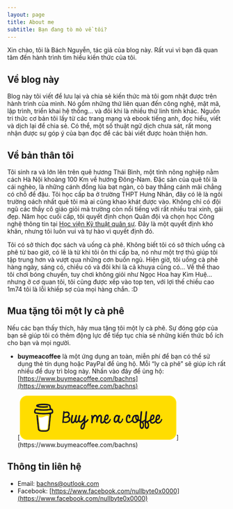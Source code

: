 ```yaml
---
layout: page
title: About me
subtitle: Bạn đang tò mò về tôi?
---
```


Xin chào, tôi là Bách Nguyễn, tác giả của blog này. Rất vui vì bạn đã quan tâm đến hành trình tìm hiểu kiến thức của tôi.

## Về blog này

Blog này tôi viết để lưu lại và chia sẻ kiến thức mà tôi gom nhặt được trên hành trình của mình. Nó gồm những thứ liên quan đến công nghệ, mật mã, lập trình, triển khai hệ thống... và đôi khi là nhiều thứ linh tinh khác. Nguồn tri thức cơ bản tôi lấy từ các trang mạng và ebook tiếng anh, đọc hiểu, viết và dịch lại để chia sẻ. Có thể, một số thuật ngữ dịch chưa sát, rất mong nhận được sự góp ý của bạn đọc để các bài viết được hoàn thiện hơn.

## Về bản thân tôi

Tôi sinh ra và lớn lên trên quê hương Thái Bình, một tỉnh nông nghiệp nằm cách Hà Nội khoảng 100 Km về hướng Đông-Nam. Đặc sản của quê tôi là cái nghèo, là những cánh đồng lúa bạt ngàn, cò bay thẳng cánh mãi chẳng có chỗ để đậu. Tôi học cấp ba ở trường THPT Hưng Nhân, đây có lẽ là ngôi trường oách nhất quê tôi mà ai cũng khao khát được vào. Không chỉ có đội ngũ các thầy cô giáo giỏi mà trường còn nổi tiếng với rất nhiều trai xinh, gái đẹp. Năm học cuối cấp, tôi quyết định chọn Quân đội và chọn học Công nghệ thông tin tại [Học viện Kỹ thuật quân sự](http://mta.edu.vn). Đây là một quyết định khó khăn, nhưng tôi luôn vui và tự hào vì quyết định đó.

Tôi có sở thích đọc sách và uống cà phê. Không biết tôi có sở thích uống cà phê từ bao giờ, có lẽ là từ khi tôi ôn thi cấp ba, nó như một trợ thủ giúp tôi tập trung hơn và vượt qua những cơn buồn ngủ. Hiện giờ, tôi uống cà phê hàng ngày, sáng có, chiều có và đôi khi là cả khuya cũng có… Về thể thao tôi chơi bóng chuyền, tuy chơi không giỏi như Ngọc Hoa hay Kim Huệ… nhưng ở cơ quan tôi, tôi cũng được xếp vào top ten, với lợi thế chiều cao 1m74 tôi là lỗi khiếp sợ của mọi hàng chắn. :D

## Mua tặng tôi một ly cà phê

Nếu các bạn thấy thích, hãy mua tặng tôi một ly cà phê. Sự đóng góp của bạn sẽ giúp tôi có thêm động lực để tiếp tục chia sẻ những kiến thức bổ ích cho bạn và mọi người.

- **buymeacoffee** là một ứng dụng an toàn, miễn phí để bạn có thể sử dụng thẻ tín dụng hoặc PayPal để ủng hộ. Mỗi “ly cà phê” sẽ giúp ích rất nhiều để duy trì blog này. Nhấn vào đây để ủng hộ: [https://www.buymeacoffee.com/bachns](https://www.buymeacoffee.com/bachns)

  [![](/img/buy-me-a-coffee.png?raw=true "https://www.buymeacoffee.com/bachns")](https://www.buymeacoffee.com/bachns)

## Thông tin liên hệ

- Email: bachns@outlook.com
- Facebook: [https://www.facebook.com/nullbyte0x0000](https://www.facebook.com/nullbyte0x0000)
